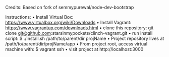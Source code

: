 Credits: Based on fork of semmypurewal/node-dev-bootstrap

Instructions:
• Install Virtual Box: https://www.virtualbox.org/wiki/Downloads
• Install Vagrant: https://www.vagrantup.com/downloads.html
• clone this repository: git clone git@github.com:starsinmypockets/clinch-vagrant.git
• run install script:
    $ ./install.sh /path/to/parent/dir projName
• Project repository lives at /path/to/parent/dir/projName/app
• From project root, access virtual machine with:
    $ vagrant ssh
• visit project at http://localhost:3000
